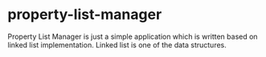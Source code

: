 # property-list-manager
Property List Manager is just a simple application which is written based on linked list implementation.
Linked list is one of the data structures.
